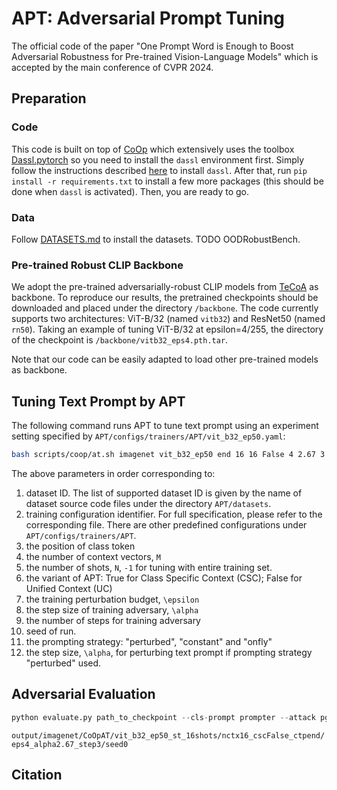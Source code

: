 # APT: Adversarial Prompt Tuning
The official code of the paper "One Prompt Word is Enough to Boost Adversarial Robustness for Pre-trained Vision-Language Models" which is accepted by the main conference of CVPR 2024.

## Preparation

### Code

This code is built on top of [CoOp](https://github.com/KaiyangZhou/CoOp) which extensively uses the toolbox [Dassl.pytorch](https://github.com/KaiyangZhou/Dassl.pytorch) so you need to install the `dassl` environment first. Simply follow the instructions described [here](https://github.com/KaiyangZhou/Dassl.pytorch#installation) to install `dassl`. After that, run `pip install -r requirements.txt` to install a few more packages (this should be done when `dassl` is activated). Then, you are ready to go.

### Data

Follow [DATASETS.md](DATASETS.md) to install the datasets. TODO OODRobustBench.

### Pre-trained Robust CLIP Backbone

We adopt the pre-trained adversarially-robust CLIP models from [TeCoA](https://github.com/cvlab-columbia/ZSRobust4FoundationModel) as backbone. To reproduce our results, the pretrained checkpoints should be downloaded and placed under the directory `/backbone`. The code currently supports two architectures: ViT-B/32 (named `vitb32`) and ResNet50 (named `rn50`). Taking an example of tuning ViT-B/32 at epsilon=4/255, the directory of the checkpoint is `/backbone/vitb32_eps4.pth.tar`.

Note that our code can be easily adapted to load other pre-trained models as backbone. 

## Tuning Text Prompt by APT

The following command runs APT to tune text prompt using an experiment setting specified by `APT/configs/trainers/APT/vit_b32_ep50.yaml`:

```bash
bash scripts/coop/at.sh imagenet vit_b32_ep50 end 16 16 False 4 2.67 3 0 onfly 0
```

The above parameters in order corresponding to:

1. dataset ID. The list of supported dataset ID is given by the name of dataset source code files under the directory `APT/datasets`.
2. training configuration identifier. For full specification, please refer to the corresponding file. There are other predefined configurations under `APT/configs/trainers/APT`.
3. the position of class token
4. the number of context vectors, `M`
5. the number of shots, `N`, `-1` for tuning with entire training set.
6. the variant of APT: True for Class Specific Context (CSC); False for Unified Context (UC)
7. the training perturbation budget, `\epsilon`
8. the step size of training adversary, `\alpha`
9. the number of steps for training adversary
10. seed of run.
11. the prompting strategy: "perturbed", "constant" and "onfly"
12. the step size, `\alpha`, for perturbing text prompt if prompting strategy "perturbed" used.

## Adversarial Evaluation



```python
python evaluate.py path_to_checkpoint --cls-prompt prompter --attack pgd
```

`output/imagenet/CoOpAT/vit_b32_ep50_st_16shots/nctx16_cscFalse_ctpend/eps4_alpha2.67_step3/seed0`

## Citation

